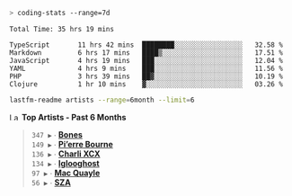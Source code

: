 ```zsh
> coding-stats --range=7d
```

<!--START_SECTION:waka-->

```text
Total Time: 35 hrs 19 mins

TypeScript       11 hrs 42 mins  ████████░░░░░░░░░░░░░░░░░   32.58 %
Markdown         6 hrs 17 mins   ████▒░░░░░░░░░░░░░░░░░░░░   17.51 %
JavaScript       4 hrs 19 mins   ███░░░░░░░░░░░░░░░░░░░░░░   12.04 %
YAML             4 hrs 9 mins    ███░░░░░░░░░░░░░░░░░░░░░░   11.56 %
PHP              3 hrs 39 mins   ██▓░░░░░░░░░░░░░░░░░░░░░░   10.19 %
Clojure          1 hr 10 mins    ▓░░░░░░░░░░░░░░░░░░░░░░░░   03.26 %
```

<!--END_SECTION:waka-->

```zsh
lastfm-readme artists --range=6month --limit=6
```

<!--START_LASTFM_ARTISTS:{"period": "6month", "rows": 6}-->
<a href="https://last.fm" target="_blank"><img src="https://user-images.githubusercontent.com/17434202/215290617-e793598d-d7c9-428f-9975-156db1ba89cc.svg" alt="Last.fm Logo" width="18" height="13"/></a> **Top Artists - Past 6 Months**

> `347 ▶️` ∙ **[Bones](https://www.last.fm/music/Bones)**<br/>
> `149 ▶️` ∙ **[Pi’erre Bourne](https://www.last.fm/music/Pi%E2%80%99erre+Bourne)**<br/>
> `136 ▶️` ∙ **[Charli XCX](https://www.last.fm/music/Charli+XCX)**<br/>
> `134 ▶️` ∙ **[Iglooghost](https://www.last.fm/music/Iglooghost)**<br/>
> `97 ▶️` ∙ **[Mac Quayle](https://www.last.fm/music/Mac+Quayle)**<br/>
> `56 ▶️` ∙ **[SZA](https://www.last.fm/music/SZA)**<br/>
<!--END_LASTFM_ARTISTS-->
